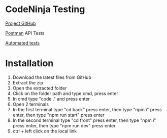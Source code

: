 
# CodeNinja Testing

[Project GitHub](https://github.com/Numenpol/CodeNinjas_API_Project)

[Postman](https://documenter.getpostman.com/view/31117425/2sA3QpCZ41) API Tests

[Automated tests](https://github.com/katzeydds/CodeNinjaTester/tree/main/docs/Test%20Scripts/e2e)

# Installation
1. Download the latest files from GitHub
2. Extract the zip
3. Open the extracted folder
4. Click on the folder path and type cmd, press enter
5. In cmd type "code ." and press enter
6. Open 2 terminals
7. In the first terminal type "cd back" press enter, then type "npm i" press enter, then type "npm run start" press enter
8. In the second terminal type "cd front" press enter, then type "npm i" press enter, then type "npm run dev" press enter
9. ctrl + left click on the local link
